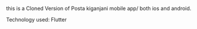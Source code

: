 this is a Cloned Version of Posta kiganjani mobile app/ both ios and android.

Technology used: Flutter

